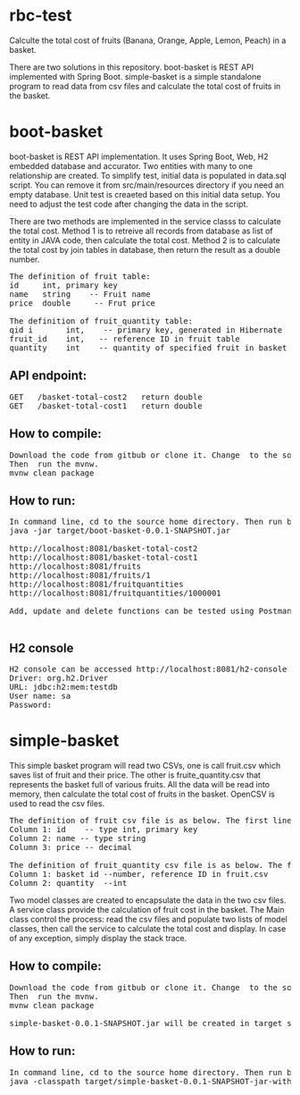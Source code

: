 # rbc-test
Calculte the total cost of fruits (Banana, Orange, Apple, Lemon, Peach) in a basket.

There are two solutions in this repository. boot-basket is REST API implemented with Spring Boot. simple-basket is a simple standalone program to read data from csv files and calculate the total cost of fruits in the basket.

# boot-basket
boot-basket is REST API implementation. It uses Spring Boot, Web, H2 embedded database and accurator. Two entities with many to one relationship are created. To simplify test, initial data is populated in data.sql script. You can remove it from src/main/resources directory if you need an empty database. Unit test is creaeted based on this initial data setup. You need to adjust the test code after changing the data in the script.

There are two methods are implemented in the service classs to calculate the total cost. Method 1 is to retreive all records from database as list of entity in JAVA code, then calculate the total cost.  Method 2 is to calculate the total cost by join tables in database, then return the result as a double number.

<pre>
The definition of fruit table:
id     int, primary key
name   string    -- Fruit name
price  double     -- Frut price

The definition of fruit_quantity table:
qid i       int,    -- primary key, generated in Hibernate
fruit_id    int,   -- reference ID in fruit table
quantity    int    -- quantity of specified fruit in basket
</pre>

## API endpoint:
<pre>
GET   /basket-total-cost2   return double
GET   /basket-total-cost1   return double
</pre>


## How to compile:
<pre>
Download the code from gitbub or clone it. Change  to the source home directory. 
Then  run the mvnw.  
mvnw clean package
</pre>

## How to run:
<pre>
In command line, cd to the source home directory. Then run below command.
java -jar target/boot-basket-0.0.1-SNAPSHOT.jar

http://localhost:8081/basket-total-cost2
http://localhost:8081/basket-total-cost1
http://localhost:8081/fruits
http://localhost:8081/fruits/1
http://localhost:8081/fruitquantities
http://localhost:8081/fruitquantities/1000001

Add, update and delete functions can be tested using Postman. When query by id, HTTP 404 error will be thrown if entity is not founf.

</pre>

## H2 console
<pre>
H2 console can be accessed http://localhost:8081/h2-console
Driver: org.h2.Driver
URL: jdbc:h2:mem:testdb
User name: sa
Password: <blank>
</pre>

# simple-basket
This simple basket program will read two CSVs, one is call fruit.csv which saves list of fruit and their price. The other is fruite_quantity.csv that represents the basket full of various fruits. All the data will be read into memory, then calculate the total cost of fruits in the basket. OpenCSV is used to read the csv files.

<pre>
The definition of fruit csv file is as below. The first line is header.
Column 1: id    -- type int, primary key
Column 2: name -- type string
Column 3: price -- decimal

The definition of fruit_quantity csv file is as below. The first line is header
Column 1: basket id --number, reference ID in fruit.csv
Column 2: quantity  --int
</pre>

Two model classes are created to encapsulate the data in the two csv files. A service class provide the calculation of fruit cost in the basket. The Main class control the process: read the csv files and populate two lists of model classes, then call the service to calculate the total cost and display. In case of any exception, simply display the stack trace.

## How to compile:
<pre>
Download the code from gitbub or clone it. Change  to the source home directory. 
Then  run the mvnw.  
mvnw clean package

simple-basket-0.0.1-SNAPSHOT.jar will be created in target subdirectory.
</pre>

## How to run:
<pre>
In command line, cd to the source home directory. Then run below command.
java -classpath target/simple-basket-0.0.1-SNAPSHOT-jar-with-dependencies.jar com.johnsun.simplebasket.BasketMain
</pre>


